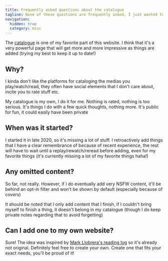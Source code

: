 ```yaml
---
title: Frequently asked questions about the catalogue
tagline: None of these questions are frequently asked, I just wanted to answer them
navigation:
  hidden: true
  category: misc
---
```


The [catalogue](/catalogue) is one of my favorite part of this website. I think that it's a very powerful page that will get more and more impressive as things are added (trying my best to keep it up to date!)

## Why?

I kinda don't like the platforms for cataloging the medias you play/watch/read, they often have social elements that I don't care about, incite you to rate stuff etc.

My catalogue is my own, I do it for me. Nothing is rated, nothing is too serious. It's things I do with a few quick thoughts, nothing more. It's public for fun, it could easily have been private

## When was it started?

I started it in late 2020, so it's missing a lot of stuff. I retroactively add things that I have a clear remembrance of because of recent experience, the rest will have to wait until a replay/rewatch/reread before adding, even for my favorite things (it's currently missing a lot of my favorite things haha!)

## Any omitted content?

So far, not really. However, if I do eventually add very NSFW content, it'll be behind an opt-in filter and won't be shown by default (especially because of covers)

It should be noted that I only add content that I finish, if I couldn't bring myself to finish a thing, it doesn't belong in my catalogue (though I do keep private notes regarding that to avoid forgetting)

## Can I add one to my own website?

Sure! The idea was inspired by [Mark Llobrera's reading log](https://www.markllobrera.com/reading/) so it's already not original. Definitely feel free to create your own. Create one that fits your exact needs, you'll be proud of it!
